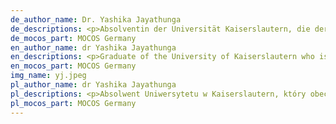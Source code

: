 ```yaml
---
de_author_name: Dr. Yashika Jayathunga
de_descriptions: <p>Absolventin der Universität Kaiserslautern, die derzeit als wissenschaftliche Mitarbeiterin an der Universität Koblenz-Landau arbeitet. Ihre Forschungsschwerpunkte sind mathematische Modellierung und mathematische Epidemiologie.</p>
de_mocos_part: MOCOS Germany
en_author_name: dr Yashika Jayathunga
en_descriptions: <p>Graduate of the University of Kaiserslautern who is currently working as a researcher at the University of Koblenz-Landau. Her research focuses on mathematical modeling and mathematical epidemiology.</p>
en_mocos_part: MOCOS Germany
img_name: yj.jpeg
pl_author_name: dr Yashika Jayathunga
pl_descriptions: <p>Absolwent Uniwersytetu w Kaiserslautern, który obecnie pracuje jako pracownik naukowy na Uniwersytecie w Koblencji-Landau. Jej badania koncentrują się na modelowaniu matematycznym i epidemiologii matematycznej.</p>
pl_mocos_part: MOCOS Germany
---
```

